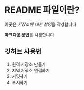 # README 파일이란?

이곳은 *저장소에 대한 설명*을 작성합니다

**마크다운 문법**을 사용합니다

## 깃허브 사용법

1. 원격 저장소 만들기
2. 지역 저장소 연결하기
3. 커밋하기
4. 푸시하기
